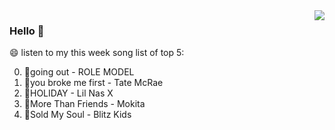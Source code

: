 <img align="right"  src="https://github-readme-stats.vercel.app/api/top-langs/?username=sohyunQVQ" />

### Hello 👋

😄 listen to my this week song list of top 5:

0. 🌈going out - ROLE MODEL
1. 🌈you broke me first - Tate McRae
2. 🌈HOLIDAY - Lil Nas X
3. 🌈More Than Friends - Mokita
4. 🌈Sold My Soul - Blitz Kids

